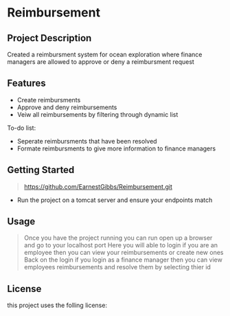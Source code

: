 # Reimbursement

## Project Description

Created a reimbursment system for ocean exploration where finance managers are allowed to approve or deny a reimbursment request

## Features

* Create reimbursments 
* Approve and deny reimbursements
* Veiw all reimbursements by filtering through dynamic list 

To-do list:
* Seperate reimbursments that have been resolved
* Formate reimbursments to give more information to finance managers

## Getting Started
> https://github.com/EarnestGibbs/Reimbursement.git
- Run the project on a tomcat server and ensure your endpoints match
## Usage
> Once you have the project running you can run open up a browser and go to your localhost port
> Here you will able to login if you are an employee then you can view your reimbursements or create new ones 
> Back on the login if you login as a finance manager then you can view employees reimbursements and resolve them by selecting thier id

## License
this project uses the folling license:
